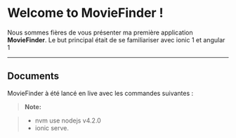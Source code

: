 Welcome to MovieFinder !
===================


Nous sommes fières de vous présenter ma première application **MovieFinder**. Le but principal était de se familiariser avec ionic 1 et angular 1 

----------


Documents
-------------

MovieFinder à été lancé en live avec les commandes suivantes :
> **Note:**

> - nvm use nodejs v4.2.0
> - ionic  serve.
